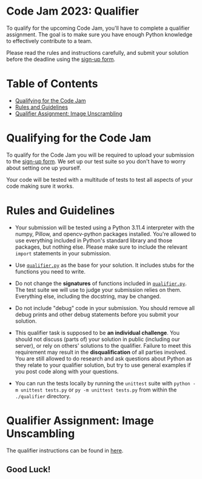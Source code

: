 # Code Jam 2023: Qualifier

To qualify for the upcoming Code Jam, you'll have to complete a qualifier assignment. The goal is to make sure you have enough Python knowledge to effectively contribute to a team.

Please read the rules and instructions carefully, and submit your solution before the deadline using the [sign-up form](https://forms.pythondiscord.com/form/cj10-2023-qualifier).

# Table of Contents

- [Qualifying for the Code Jam](#qualifying-for-the-code-jam)
- [Rules and Guidelines](#rules-and-guidelines)
- [Qualifier Assignment: Image Unscrambling](#qualifier-assignment-image-unscrambling)

# Qualifying for the Code Jam

To qualify for the Code Jam you will be required to upload your submission to the [sign-up form](https://forms.pythondiscord.com/form/cj10-2023-qualifier).
We set up our test suite so you don't have to worry about setting one up yourself.

Your code will be tested with a multitude of tests to test all aspects of your code making sure it works.

# Rules and Guidelines

- Your submission will be tested using a Python 3.11.4 interpreter with the numpy, Pillow, and opencv-python packages installed. You're allowed to use everything included in Python's standard library and those packages, but nothing else. Please make sure to include the relevant `import` statements in your submission.

- Use [`qualifier.py`](Qualifier/qualifier.py) as the base for your solution. It includes stubs for the functions you need to write.

- Do not change the **signatures** of functions included in [`qualifier.py`](Qualifier/qualifier.py). The test suite we will use to judge your submission relies on them. Everything else, including the docstring, may be changed.

- Do not include "debug" code in your submission. You should remove all debug prints and other debug statements before you submit your solution.

- This qualifier task is supposed to be **an individual challenge**. You should not discuss (parts of) your solution in public (including our server), or rely on others' solutions to the qualifier. Failure to meet this requirement may result in the **disqualification** of all parties involved. You are still allowed to do research and ask questions about Python as they relate to your qualifier solution, but try to use general examples if you post code along with your questions.

- You can run the tests locally by running the `unittest` suite with `python -m unittest tests.py` or `py -m unittest tests.py` from within the
`./qualifier` directory.

# Qualifier Assignment: Image Unscambling

The qualifier instructions can be found in [here](https://pythondiscord.notion.site/CJ-10-Qualifier-Brief-cde425ad420e4552ad82079627789d5d?pvs=4).

## Good Luck!
